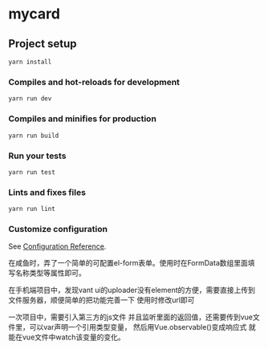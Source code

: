 # mycard

## Project setup
```
yarn install
```

### Compiles and hot-reloads for development
```
yarn run dev
```

### Compiles and minifies for production
```
yarn run build
```

### Run your tests
```
yarn run test
```

### Lints and fixes files
```
yarn run lint
```

### Customize configuration
See [Configuration Reference](https://cli.vuejs.org/config/).

在咸鱼时，弄了一个简单的可配置el-form表单。使用时在FormData数组里面填写名称类型等属性即可。

在手机端项目中，发现vant ui的uploader没有element的方便，需要直接上传到文件服务器，顺便简单的把功能完善一下 使用时修改url即可

一次项目中，需要引入第三方的js文件 并且监听里面的返回值，还需要传到vue文件里，可以var声明一个引用类型变量， 然后用Vue.observable()变成响应式 就能在vue文件中watch该变量的变化。
